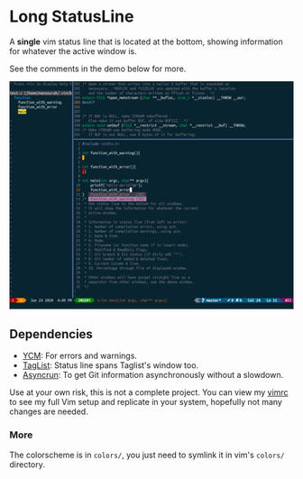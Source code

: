Long StatusLine
===============

A **single** vim status line that is located at the bottom, showing information
for whatever the active window is. 

See the comments in the demo below for more.

![screenshot](screenshot.png)

## Dependencies

* [YCM](https://github.com/ycm-core/YouCompleteMe): For errors and warnings.
* [TagList](https://github.com/yegappan/taglist): Status line spans Taglist's
  window too.
* [Asyncrun](https://github.com/skywind3000/asyncrun.vim): To get Git
  information asynchronously without a slowdown.

Use at your own risk, this is not a complete project. You can view my
[vimrc](vimrc/vimrc.vim) to see my full Vim setup and replicate in your system,
hopefully not many changes are needed.

### More
The colorscheme is in `colors/`, you just need to symlink it in vim's
`colors/` directory.
